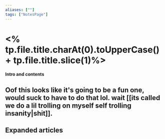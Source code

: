 ```yaml
---
aliases: [""]
tags: ["NotesPage"]
---
```


# <% tp.file.title.charAt(0).toUpperCase() + tp.file.title.slice(1)%>

#### Intro and contents
Oof this looks like it's going to be a fun one, would suck to have to do that lol. wait [[its called we do a lil trolling on myself self trolling insanity|shit]].
- 


## Expanded articles
